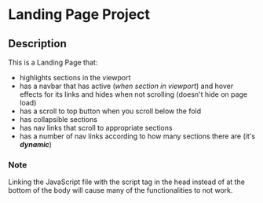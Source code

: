 # Landing Page Project

## Description

This is a Landing Page that:
* highlights sections in the viewport
* has a navbar that has active (_when section in viewport_) and hover effects for its links and hides when not scrolling (doesn't hide on page load)
* has a scroll to top button when you scroll below the fold
* has collapsible sections
* has nav links that scroll to appropriate sections
* has a number of nav links according to how many sections there are (it's **_dynamic_**)

### Note
 Linking the JavaScript file with the script tag in the head instead of at the bottom of the body will cause many of the functionalities to not work.
